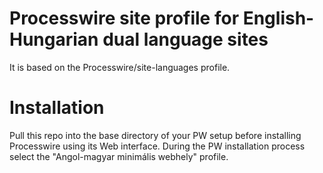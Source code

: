 # Processwire site profile for English-Hungarian dual language sites
It is based on the Processwire/site-languages profile.

# Installation
Pull this repo into the base directory of your PW setup before installing Processwire using its Web interface.
During the PW installation process select the "Angol-magyar minimális webhely" profile.

